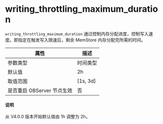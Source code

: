 # writing_throttling_maximum_duration 


`writing_throttling_maximum_duration` 通过控制内存分配进度，控制写入速度。即指定在触发写入限速后，剩余 MemStore 内存分配完所需的时间。


|      **属性**      |   **描述**   |
|------------------|------------|
| 参数类型             | 时间类型       |
| 默认值              | 2h         |
| 取值范围             | \[1s, 3d\] |
| 是否重启 OBServer 节点生效 | 否          |

<main id="notice" type='explain'>
  <h4>说明</h4>
  <p>从 V4.0.0 版本开始默认值由 1h 调整为 2h。</p>
</main>



